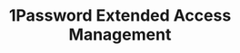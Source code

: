 ---
description: Secure every sign-in for every app on every device.
episode: 630
link: https://1password.com/unplugged
shortname: 1password.com-lup
title: 1Password Extended Access Management
---